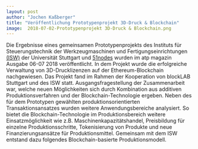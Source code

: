 ```yaml
---
layout: post
author: "Jochen Kaßberger"
title: "Veröffentlichung Prototypenprojekt 3D-Druck & Blockchain"
image:  2018-07-02-Prototypenprojekt 3D-Druck & Blockchain.png
---
```


Die Ergebnisse eines gemeinsamen Prototypenprojekts des Instituts für Steuerungstechnik der Werkzeugmaschinen 
und Fertigungseinrichtungen [(ISW)](https://www.isw.uni-stuttgart.de/) der Universität Stuttgart und [51nodes](https://www.51nodes.io/) wurden im atp magazin Ausgabe 06-07 2018 veröffentlicht. 
In dem Projekt wurde die erfolgreiche Verwaltung von 3D-Drucklizenzen auf der Ethereum-Blockchain nachgewiesen. 
Das Projekt fand im Rahmen der Kooperation von blockLAB Stuttgart und des ISW statt. 
Ausgangsfragestellung der Zusammenarbeit war, welche neuen Möglichkeiten sich durch Kombination
aus additiven Produktionsverfahren und der Blockchain-Technologie ergeben. 
Neben des für dem Prototypen gewählten produktionsorientierten Transaktionsansatzes wurden weitere Anwendungsbereiche analysiert. 
So bietet die Blockchain-Technologie im Produktionsbereich weitere Einsatzmöglichkeit wie z.B. Maschinenkapazitätshandel, Preisbildung für einzelne Produktionsschritte, Tokenisierung von Produkte und neue Finanzierungsansätze für Produktionsmittel.
Gemeinsam mit dem ISW entstand dazu folgendes Blockchain-basierte Produktionsmodell.
